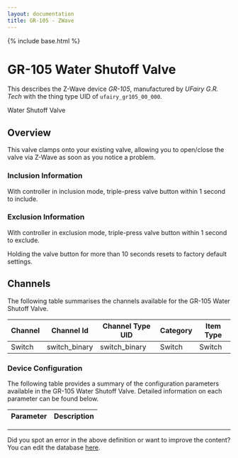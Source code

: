 ```yaml
---
layout: documentation
title: GR-105 - ZWave
---
```


{% include base.html %}

# GR-105 Water Shutoff Valve

This describes the Z-Wave device *GR-105*, manufactured by *UFairy G.R. Tech* with the thing type UID of ```ufairy_gr105_00_000```. 

Water Shutoff Valve  


## Overview 

This valve clamps onto your existing valve, allowing you to open/close the valve via Z-Wave as soon as you notice a problem.

  


### Inclusion Information 

With controller in inclusion mode, triple-press valve button within 1 second to include.

  


### Exclusion Information 

With controller in exclusion mode, triple-press valve button within 1 second to exclude.

Holding the valve button for more than 10 seconds resets to factory default settings.


## Channels
The following table summarises the channels available for the GR-105 Water Shutoff Valve.

| Channel | Channel Id | Channel Type UID | Category | Item Type |
|---------|------------|------------------|----------|-----------|
| Switch | switch_binary | switch_binary | Switch | Switch |


### Device Configuration
The following table provides a summary of the configuration parameters available in the GR-105 Water Shutoff Valve.
Detailed information on each parameter can be found below.

| Parameter   | Description |
|-------------|-------------|


---

Did you spot an error in the above definition or want to improve the content?
You can edit the database [here](http://www.cd-jackson.com/index.php/zwave/zwave-device-database/zwave-device-list/devicesummary/438).
